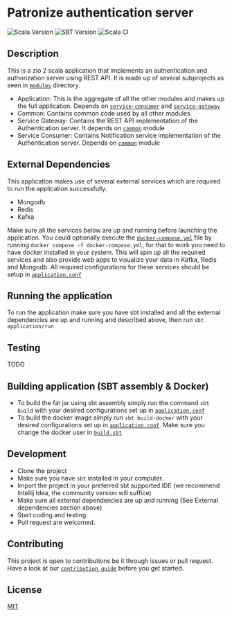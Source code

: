 # Patronize authentication server

![Scala Version](https://img.shields.io/badge/Scala-2.13.8-red)
![SBT Version](https://img.shields.io/badge/SBT-1.7.2-blueviolet)
![Scala CI](https://github.com/hiis-io/zio-auth-server/actions/workflows/scala.yml/badge.svg)

## Description
This is a zio 2 scala application that implements an authentication and authorization server using REST API. It is made up of several subprojects as seen in [`modules`](./modules) directory.

- Application: This is the aggregate of all the other modules and makes up the full application. Depends on [`service-consumer`](./modules/service-consumer) and [`service-gateway`](./modules/service-gateway)
- Common: Contains common code used by all other modules
- Service Gateway: Contains the REST API implementation of the Authentication server. It depends on [`common`](./modules/common) module
- Service Consumer: Contains Notification service implementation of the Authentication server. Depends on [`common`](./modules/common) module

## External Dependencies

This application makes use of several external services which are required to run the application successfully.

- Mongodb
- Redis
- Kafka

Make sure all the services below are up and running before launching the application. You could optionally execute the [`docker-compose.yml`](./docker-compose.yml) file by running `docker compose -f docker-compose.yml`, for that to work you need to have docker installed in your system. This will spin up all the required services and also provide web apps to visualize your data in Kafka, Redis and Mongodb. All required configurations for these services should be setup in  [`application.conf`](./modules/application/src/main/resources/application.conf)

## Running the application
To run the application make sure you have sbt installed and all the external dependencies are up and running and described above, then run `sbt application/run`

## Testing
TODO


## Building application (SBT assembly & Docker)

- To build the fat jar using sbt assembly simply run the command `sbt build` with your desired configurations set up
  in [`application.conf`](./modules/application/src/main/resources/application.conf)
- To build the docker image simply run `sbt build-docker` with your desired configurations set up
  in [`application.conf`](./modules/application/src/main/resources/application.conf). Make sure you change the docker
  user in [`build.sbt`](./build.sbt)

## Development
- Clone the project
- Make sure you have `sbt` installed in your computer.
- Import the project in your preferred sbt supported IDE (we recommend Intellij Idea, the community version will suffice)
- Make sure all external dependencies are up and running (See External dependencies section above)
- Start coding and testing. 
- Pull request are welcomed.

## Contributing
This project is open to contributions be it through issues or pull request. Have a look at our [`contribution guide`](./CONTRIBUTING.md) before you get started.


## License

[MIT](https://choosealicense.com/licenses/mit/)